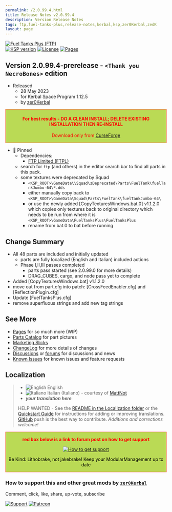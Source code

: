 ```yaml
---
permalink: /2.0.99.4.html
title: Release Notes v2.0.99.4
description: Version Release Notes
tags: ftp,fuel-tanks-plus,release-notes,kerbal,ksp,zer0Kerbal,zedK
layout: page
---
```

<!-- ReleaseLayout.md v2.0.99.4
Fuel Tanks Plus (FTP)
created: 23 Jan 2015
updated: 25 May 2023

TEMPLATE: ReleaseLayout.md v1.3.6.1
created: 11 Aug 2018
updated: 09 May 2023 -->

[![Fuel Tanks Plus (FTP)][SHD:mod]][CURSFG:url]  
[![KSP version][KSP:shd]][KSP:url] [![License][LIC:shd]][LIC:url] [![Pages][SHD:pgs]][pages]

## Version 2.0.99.4-prerelease - `<Thank you NecroBones>` edition

* Released
  * 28 May 2023
  * for Kerbal Space Program 1.12.5
  * by [zer0Kerbal](https://github.com/zer0Kerbal)

<div style="border:0.5px solid Tomato; background-color: #bada55; color: #FF0000; text-align:center"><h4>
<b>For best results - DO A CLEAN INSTALL; DELETE EXISTING INSTALLATION THEN RE-INSTALL</b></h4><p>Download only from <a href="https://www.curseforge.com/kerbal/ksp-mods/FuelTanksPlus">CurseForge</a></p></div>

* 📌 Pinned
  * Dependencies:
    * [FTP Limited (FTPL)](https://www.curseforge.com/kerbal/ksp-mods/FTPLtd)
  * search for `ftp` (and others) in the editor search bar to find all parts in this pack.
  * some textures were deprecated by Squad
    * `<KSP_ROOT>\GameData\\Squad\zDeprecated\Parts\FuelTank\fuelTankJumbo-64\*.dds`
    * either manually copy back to `<KSP_ROOT>\GameData\Squad\Parts\FuelTank\fuelTankJumbo-64\`
    * or use the newly added [CopyTexturesWindows.bat.0] v1.1.2.0 which copies only textures back to original directory which needs to be run from where it is `<KSP_ROOT>\GameData\FuelTanksPlus\FuelTanksPlus`
    * rename from bat.0 to bat before running

## Change Summary

* All 48 parts are included and initially updated
  * parts are fully localized (English and Italian) included actions
  * Phase I,II,III passes completed
    * parts pass started (see 2.0.99.0 for more details)
    * DRAG_CUBES, cargo, and node pass yet to complete
* Added [CopyTexturesWindows.bat] v1.1.2.0
* move out from part.cfg into patch: [CrossFeedEnabler.cfg] and [ReflectionPlugin.cfg]
* Update [FuelTanksPlus.cfg]
* remove superfluous strings and add new tag strings

## See More

* [Pages][pages] for so much more (WIP)
* [Parts Catalog][parts] for part pictures
* [Marketing Slicks][markt]
* [ChangeLog][chlog] for more details of changes
* [Discussions][discu] or [forums][forum] for discussions and news
* [Known Issues][issue] for known issues and feature requests

## Localization

>* ![English][EN] English
>* ![Italiano][IT] Italian (Italiano) - courtesy of [MattNot](https://github.com/MattNot)
>* ***your translation here***
>
> HELP WANTED - See the [README in the Localization folder][lreadme] or the [Quickstart Guide][qstart] for instructions for adding or improving translations. [GitHub][GitHub:url] push is the best way to contribute. *Additions and corrections welcome!*

<div style="border:0.5px solid Tomato; background-color: #BADA55; color: #FF0000; text-align:center">
  <p><b>red box below is a link to forum post on how to get support</b></p>
  <a href="https://forum.kerbalspaceprogram.com/index.php?/topic/83212-*">
    <p><img src="https://i.postimg.cc/vHP6zmrw/image.png" alt="How to get support"></p></a>
  <p style="color: #000000;">Be Kind: Lithobrake, not jakebrake! Keep your ModularManagement up to date</p>
</div>

### How to support this and other great mods by [`zer0Kerbal`][zer0Kerbal]

Comment, click, like, share, up-vote, subscribe

[![Support][PAYPAL:img]][PAYPAL:url] [![Patreon][PATREON:img]][PATREON:url]

<!-- links -->
[chlog]: https://raw.githubusercontent.com/zer0Kerbal/FuelTanksPlus/master/changelog.md "Changelog"
[discu]: https://github.com/zer0Kerbal/FuelTanksPlus/discussions/ "Discussions"
[forum]: https://forum.kerbalspaceprogram.com/index.php?/topic/207702-*/ "Fuel Tanks Plus (FTP)"
[issue]: https://github.com/zer0Kerbal/FuelTanksPlus/issues/ "Issue Tracker"
[markt]: https://zer0kerbal.github.io/FuelTanksPlus/Marketing "Marketing Slicks"
[pages]: https://zer0kerbal.github.io/FuelTanksPlus/ "GitHub Pages"
[parts]: https://zer0kerbal.github.io/FuelTanksPlus/PartsCatalog "Parts Catalog"

<!-- shields -->
[SHD:mod]: https://img.shields.io/badge/Fuel%20Tanks%20Plus%20(FTP)%20-v2.0.99.4--prerelease-BADA55.svg?style=plastic&labelColor=darkgreen/ "2.0.99.4-prerelease"
[SHD:pgs]: https://img.shields.io/badge/GitHub-Pages-white?style=plastic&labelColor=9cf&logoColor=181717&logo=github/ "GitHub IO"

[GITHUB:url]: https://github.com/zer0Kerbal/FuelTanksPlus/ "GitHub"
[CURSFG:url]: https://www.curseforge.com/kerbal/ksp-mods/FuelTanksPlus "Curseforge"

[KSP:url]: http://kerbalspaceprogram.com/ "Kerbal Space Program"
[KSP:shd]: https://img.shields.io/badge/KSP-1.12.5-blue.svg?style=plasticlabelColor=black/ "Kerbal Space Program"

<!--- license -->
[LIC:url]: https://creativecommons.org/licenses/by-nc-sa/4.0/ "CC BY-NC-SA 4.0"
[LIC:shd]: https://img.shields.io/badge/License-CC%20BY--NC--SA%204.0-ef9421?labelColor=black&style=plastic&logoColor=ef9421&logo=creativecommons "CC BY-NC-SA 4.0"
[PAYPAL:img]: https://img.shields.io/badge/Buy%20me%20some%20-LFO-BADA55?style=for-the-badge&logo=paypal&labelColor=FFDD00 "PayPal"
[PAYPAL:url]: https://www.paypal.com/donate?hosted_button_id=DC22YHMEJREKL "PayPal"
[PATREON:img]: https://img.shields.io/badge/Patreon%20-Patreonize-FF424D?style=for-the-badge&logo=patreon "Patreon"
[PATREON:url]: https://www.patreon.com/zer0Kerbal/membership "Patreon"

[lreadme]: https://github.com/zer0Kerbal/zer0Kerbal/blob/master/Localization/readme.md "Localization Readme"
[qstart]: https://github.com/zer0Kerbal/zer0Kerbal/blob/master/Localization/quickstart.md "Quickstart"
[EN]: https://raw.githubusercontent.com/zer0Kerbal/zer0Kerbal/master/img/EN.png "English"
[IT]: https://raw.githubusercontent.com/zer0Kerbal/zer0Kerbal/master/img/IT.png "Italiano"

[zer0Kerbal]: https://forum.kerbalspaceprogram.com/index.php?/profile/190933-*/ "zer0Kerbal"

<!-- THIS FILE: CC BY-ND 4.0 by zer0Kerbal -->